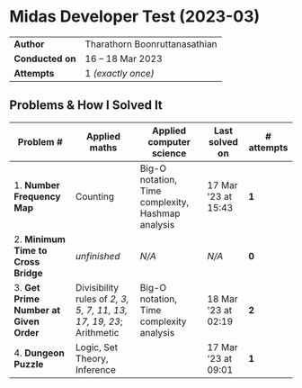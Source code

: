 # Midas Developer Test (2023-03)

|                  |                               |
| ---------------- | ----------------------------- |
| **Author**       | Tharathorn Boonruttanasathian |
| **Conducted on** | 16 – 18 Mar 2023              |
| **Attempts**     | 1 _(exactly once)_            |

## Problems & How I Solved It

| Problem #                              | Applied maths                                                      | Applied computer science                          | Last solved on      | # attempts |
| -------------------------------------- | ------------------------------------------------------------------ | ------------------------------------------------- | ------------------- | ---------- |
| 1. **Number Frequency Map**            | Counting                                                           | Big-O notation, Time complexity, Hashmap analysis | 17 Mar '23 at 15:43 | **1**      |
| 2. **Minimum Time to Cross Bridge**    | _unfinished_                                                       | _N/A_                                             | _N/A_               | **0**      |
| 3. **Get Prime Number at Given Order** | Divisibility rules of _2, 3, 5, 7, 11, 13, 17, 19, 23_; Arithmetic | Big-O notation, Time complexity analysis          | 18 Mar '23 at 02:19 | **2**      |
| 4. **Dungeon Puzzle**                  | Logic, Set Theory, Inference                                       |                                                   | 17 Mar '23 at 09:01 | **1**      |
